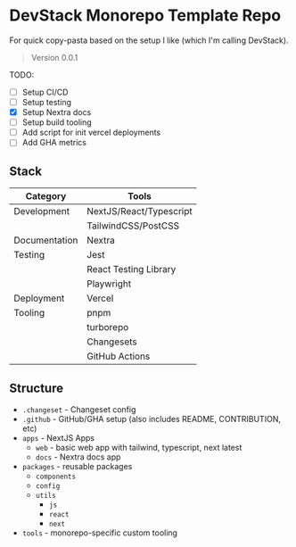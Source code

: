 # DevStack Monorepo Template Repo

For quick copy-pasta based on the setup I like (which I'm calling DevStack).

> Version 0.0.1

TODO:

- [ ] Setup CI/CD
- [ ] Setup testing 
- [x] Setup Nextra docs
- [ ] Setup build tooling
- [ ] Add script for init vercel deployments
- [ ] Add GHA metrics

## Stack

| Category      | Tools                   |
| ------------- | ----------------------- |
| Development   | NextJS/React/Typescript |
|               | TailwindCSS/PostCSS     |
| Documentation | Nextra                  |
| Testing       | Jest                    |
|               | React Testing Library   |
|               | Playwright              |
| Deployment    | Vercel                  |
| Tooling       | pnpm                    |
|               | turborepo               |
|               | Changesets              |
|               | GitHub Actions          |

## Structure

- `.changeset` - Changeset config
- `.github` - GitHub/GHA setup (also includes README, CONTRIBUTION, etc)
- `apps` - NextJS Apps
  - `web` - basic web app with tailwind, typescript, next latest
  - `docs` - Nextra docs app
- `packages` - reusable packages
  - `components`
  - `config`
  - `utils`
    - `js`
    - `react`
    - `next`
- `tools` - monorepo-specific custom tooling
